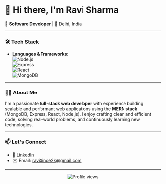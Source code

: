 # 👋 Hi there, I'm Ravi Sharma

🚀 **Software Developer** | 📍 Delhi, India

---

### 🛠️ Tech Stack

- **Languages & Frameworks**:  
  ![Node.js](https://img.shields.io/badge/Node.js-339933?style=flat&logo=node.js&logoColor=white)  
  ![Express](https://img.shields.io/badge/Express.js-000000?style=flat&logo=express&logoColor=white)  
  ![React](https://img.shields.io/badge/React.js-61DAFB?style=flat&logo=react&logoColor=black)  
  ![MongoDB](https://img.shields.io/badge/MongoDB-47A248?style=flat&logo=mongodb&logoColor=white)

---

### 👨‍💻 About Me

I'm a passionate **full-stack web developer** with experience building scalable and performant web applications using the **MERN stack** (MongoDB, Express, React, Node.js). I enjoy crafting clean and efficient code, solving real-world problems, and continuously learning new technologies.

---

### 📫 Let's Connect

- 💼 [LinkedIn](https://www.linkedin.com/in/ravisince2k/)
- ✉️ Email: raviSince2k@gmail.com

---

<!-- Optional: Visitor Badge -->
<p align="center">
  <img src="https://komarev.com/ghpvc/?username=ravi-sharama&style=flat-square" alt="Profile views" />
</p>
